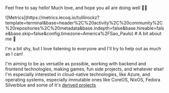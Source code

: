 Feel free to say hello! Much love, and hope you all are doing well 🌸💕
<p align=“left”>
![Metrics](https://metrics.lecoq.io/tulilirockz?template=terminal&base=header%2C%20activity%2C%20community%2C%20repositories%2C%20metadata&base.indepth=false&base.hireable=false&base.skip=false&config.timezone=America%2FSao_Paulo)
<span>
# A bit about me 🌷

I'm a bit shy, but I love listening to everyone and I'll try to help out as much as I can!

I'm aiming to be as versatile as possible, working with backend and frontend technologies, making games, fun side projects, and whatever else! I'm especially interested in cloud-native technologies, like Azure, and operating systems, especially immutable ones like CoreOS, NixOS, Fedora Silverblue and some of it's [derived projects](https://universal-blue.org/)
</span> 
</p>
